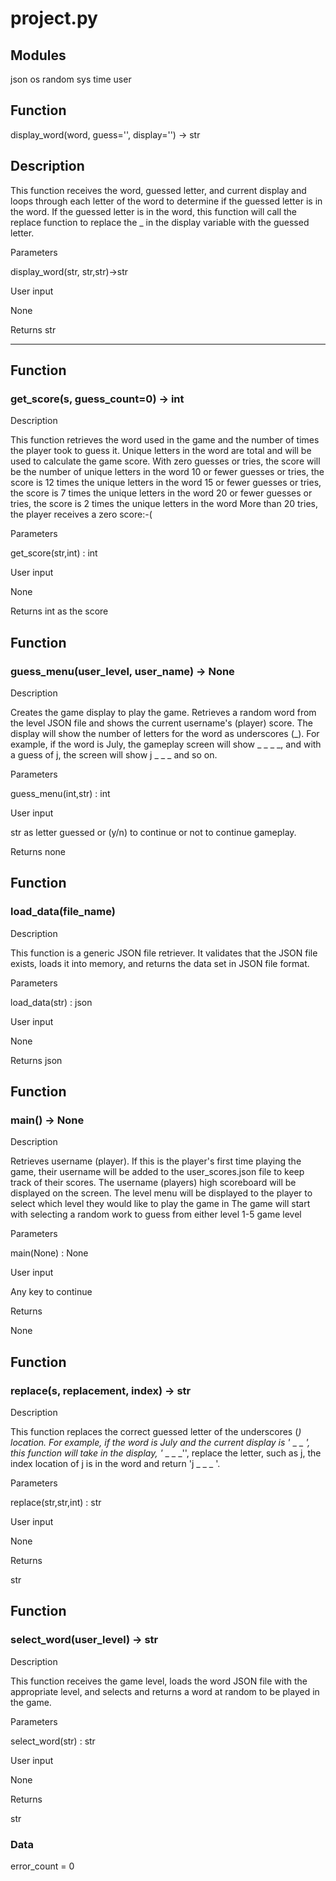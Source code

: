 # project.py

## Modules

json
os
random
sys
time
user

## Function

display_word(word, guess='', display='') -> str

## Description

This function receives the word, guessed letter, and current display and loops through each letter of the word to determine if the guessed letter is in the word.
If the guessed letter is in the word, this function will call the replace function to replace the _ in the display variable with the guessed letter.

Parameters

display_word(str, str,str)->str

User input

None

Returns
str

---
## Function
### get_score(s, guess_count=0) -> int

Description

This function retrieves the word used in the game and the number of times the player took to guess it. Unique letters in the word are total and will be used to calculate the game score.
With zero guesses or tries, the score will be the number of unique letters in the word
10 or fewer guesses or tries, the score is 12 times the unique letters in the word
15 or fewer guesses or tries, the score is 7 times the unique letters in the word
20 or fewer guesses or tries, the score is 2 times the unique letters in the word
More than 20 tries, the player receives a zero score:-(

Parameters

get_score(str,int) : int

User input

None

Returns
int as the score

## Function
### guess_menu(user_level, user_name) -> None

Description

Creates the game display to play the game. Retrieves a random word from the level JSON file and shows the current username's (player) score.
The display will show the number of letters for the word as underscores (_).
For example, if the word is July, the gameplay screen will show _ _ _ _, and with a guess of j, the screen will show j _ _ _ and so on.

Parameters

guess_menu(int,str) : int

User input

str as letter guessed or (y/n) to continue or not to continue gameplay.

Returns
none

## Function
### load_data(file_name)

Description

This function is a generic JSON file retriever. It validates that the JSON file exists, loads it into memory, and returns the data set in JSON file format.

Parameters

load_data(str) : json

User input

None

Returns
json

## Function
### main() -> None

Description

Retrieves username (player).
If this is the player's first time playing the game, their username will be added to the user_scores.json file to keep track of their scores.
The username (players) high scoreboard will be displayed on the screen.
The level menu will be displayed to the player to select which level they would like to play the game in
The game will start with selecting a random work to guess from either level 1-5 game level

Parameters

main(None) : None

User input

Any key to continue

Returns

None

## Function
### replace(s, replacement, index) -> str

Description

This function replaces the correct guessed letter of the underscores (_) location.
For example, if the word is July and the current display is '_ _ _ _', this function will take in the display, '_ _ _ _'', replace the letter, such as j, the index location of j is in the word and return 'j _ _ _ '.

Parameters

replace(str,str,int) : str

User input

None

Returns

str

## Function
### select_word(user_level) -> str

Description

This function receives the game level, loads the word JSON file with the appropriate level, and selects and returns a word at random to be played in the game.

Parameters

select_word(str) : str

User input

None

Returns

str

### Data
error_count = 0


